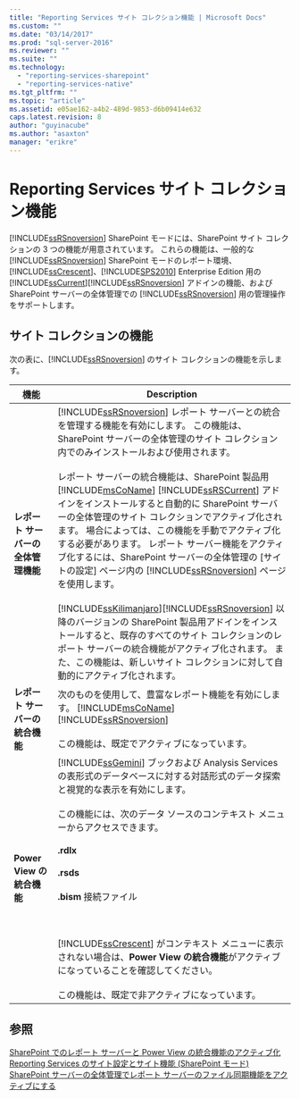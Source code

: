 ```yaml
---
title: "Reporting Services サイト コレクション機能 | Microsoft Docs"
ms.custom: ""
ms.date: "03/14/2017"
ms.prod: "sql-server-2016"
ms.reviewer: ""
ms.suite: ""
ms.technology: 
  - "reporting-services-sharepoint"
  - "reporting-services-native"
ms.tgt_pltfrm: ""
ms.topic: "article"
ms.assetid: e05ae162-a4b2-489d-9853-d6b09414e632
caps.latest.revision: 8
author: "guyinacube"
ms.author: "asaxton"
manager: "erikre"
---
```

# Reporting Services サイト コレクション機能
  [!INCLUDE[ssRSnoversion](../../includes/ssrsnoversion-md.md)] SharePoint モードには、SharePoint サイト コレクションの 3 つの機能が用意されています。 これらの機能は、一般的な [!INCLUDE[ssRSnoversion](../../includes/ssrsnoversion-md.md)] SharePoint モードのレポート環境、[!INCLUDE[ssCrescent](../../includes/sscrescent-md.md)]、[!INCLUDE[SPS2010](../../includes/sps2010-md.md)] Enterprise Edition 用の [!INCLUDE[ssCurrent](../../includes/sscurrent-md.md)][!INCLUDE[ssRSnoversion](../../includes/ssrsnoversion-md.md)] アドインの機能、および SharePoint サーバーの全体管理での [!INCLUDE[ssRSnoversion](../../includes/ssrsnoversion-md.md)] 用の管理操作をサポートします。  
  
## サイト コレクションの機能  
 次の表に、[!INCLUDE[ssRSnoversion](../../includes/ssrsnoversion-md.md)] のサイト コレクションの機能を示します。  
  
|機能|Description|  
|-------------|-----------------|  
|**レポート サーバーの全体管理機能**|[!INCLUDE[ssRSnoversion](../../includes/ssrsnoversion-md.md)] レポート サーバーとの統合を管理する機能を有効にします。 この機能は、SharePoint サーバーの全体管理のサイト コレクション内でのみインストールおよび使用されます。<br /><br /> レポート サーバーの統合機能は、SharePoint 製品用 [!INCLUDE[msCoName](../../includes/msconame-md.md)] [!INCLUDE[ssRSCurrent](../../includes/ssrscurrent-md.md)] アドインをインストールすると自動的に SharePoint サーバーの全体管理のサイト コレクションでアクティブ化されます。 場合によっては、この機能を手動でアクティブ化する必要があります。 レポート サーバー機能をアクティブ化するには、SharePoint サーバーの全体管理の [サイトの設定] ページ内の [!INCLUDE[ssRSnoversion](../../includes/ssrsnoversion-md.md)] ページを使用します。<br /><br /> [!INCLUDE[ssKilimanjaro](../../includes/sskilimanjaro-md.md)][!INCLUDE[ssRSnoversion](../../includes/ssrsnoversion-md.md)] 以降のバージョンの SharePoint 製品用アドインをインストールすると、既存のすべてのサイト コレクションのレポート サーバーの統合機能がアクティブ化されます。 また、この機能は、新しいサイト コレクションに対して自動的にアクティブ化されます。|  
|**レポート サーバーの統合機能**|次のものを使用して、豊富なレポート機能を有効にします。 [!INCLUDE[msCoName](../../includes/msconame-md.md)] [!INCLUDE[ssRSnoversion](../../includes/ssrsnoversion-md.md)]<br /><br /> この機能は、既定でアクティブになっています。|  
|**Power View の統合機能**|[!INCLUDE[ssGemini](../../includes/ssgemini-md.md)] ブックおよび Analysis Services の表形式のデータベースに対する対話形式のデータ探索と視覚的な表示を有効にします。<br /><br /> この機能には、次のデータ ソースのコンテキスト メニューからアクセスできます。<br /><br /> **.rdlx**<br /><br /> **.rsds**<br /><br /> **.bism** 接続ファイル<br /><br /> <br /><br /> [!INCLUDE[ssCrescent](../../includes/sscrescent-md.md)] がコンテキスト メニューに表示されない場合は、**Power View の統合機能**がアクティブになっていることを確認してください。<br /><br /> この機能は、既定で非アクティブになっています。|  
  
## 参照  
 [SharePoint でのレポート サーバーと Power View の統合機能のアクティブ化](../../reporting-services/report-server-sharepoint/activate-the-report-server-and-power-view-integration-features-in-sharepoint.md)   
 [Reporting Services のサイト設定とサイト機能 &#40;SharePoint モード&#41;](../../reporting-services/report-server-sharepoint/reporting-services-site-settings-and-site-features-sharepoint-mode.md)   
 [SharePoint サーバーの全体管理でレポート サーバーのファイル同期機能をアクティブにする](../../reporting-services/report-server-sharepoint/activate-the-report-server-file-sync-feature-in-sharepoint-ca.md)  
  
  